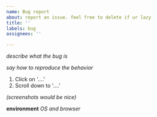 ```yaml
---
name: Bug report
about: report an issue. feel free to delete if ur lazy
title: ''
labels: bug
assignees: ''

---
```


_describe what the bug is_

_say how to reproduce the behavior_
1. Click on '....'
2. Scroll down to '....'

_(screenshots would be nice)_

**environment**
_OS and browser_

